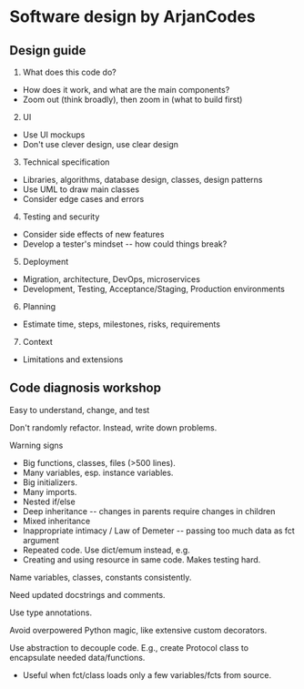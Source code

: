# Software design by ArjanCodes

## Design guide

1. What does this code do?
  * How does it work, and what are the main components?
  * Zoom out (think broadly), then zoom in (what to build first)
2. UI
  * Use UI mockups
  * Don't use clever design, use clear design
3. Technical specification
  * Libraries, algorithms, database design, classes, design patterns
  * Use UML to draw main classes
  * Consider edge cases and errors
4. Testing and security
  * Consider side effects of new features
  * Develop a tester's mindset -- how could things break?
5. Deployment
  * Migration, architecture, DevOps, microservices
  * Development, Testing, Acceptance/Staging, Production environments
6. Planning
  * Estimate time, steps, milestones, risks, requirements
7. Context
  * Limitations and extensions

## Code diagnosis workshop

Easy to understand, change, and test

Don't randomly refactor. Instead, write down problems.

Warning signs
  * Big functions, classes, files (>500 lines).
  * Many variables, esp. instance variables.
  * Big initializers.
  * Many imports.
  * Nested if/else
  * Deep inheritance -- changes in parents require changes in children
  * Mixed inheritance
  * Inappropriate intimacy / Law of Demeter -- passing too much data 
  as fct argument 
  * Repeated code. Use dict/emum instead, e.g.
  * Creating and using resource in same code. Makes testing hard.

Name variables, classes, constants consistently.

Need updated docstrings and comments.

Use type annotations.

Avoid overpowered Python magic, like extensive custom decorators.

Use abstraction to decouple code. E.g., create Protocol class to 
encapsulate needed data/functions.
  * Useful when fct/class loads only a few variables/fcts from 
  source.
